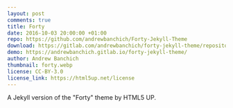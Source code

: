 ```yaml
---
layout: post
comments: true
title: Forty
date: 2016-10-03 20:00:00 +01:00
repo: https://github.com/andrewbanchich/Forty-Jekyll-Theme
download: https://gitlab.com/andrewbanchich/forty-jekyll-theme/repository/archive.zip?ref=master
demo: https://andrewbanchich.gitlab.io/forty-jekyll-theme/
author: Andrew Banchich
thumbnail: forty.webp
license: CC-BY-3.0
license_link: https://html5up.net/license
---
```


A Jekyll version of the "Forty" theme by HTML5 UP.
